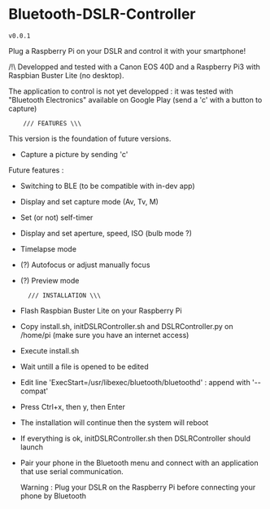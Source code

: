 # Bluetooth-DSLR-Controller

	v0.0.1

Plug a Raspberry Pi on your DSLR and control it with your smartphone!

/!\ Developped and tested with a Canon EOS 40D and a Raspberry Pi3 with Raspbian Buster Lite (no desktop).

The application to control is not yet developped : it was tested with "Bluetooth Electronics" available on Google Play (send a 'c' with a button to capture)

		/// FEATURES \\\

This version is the foundation of future versions.

- Capture a picture by sending 'c'

Future features :

- Switching to BLE (to be compatible with in-dev app)

- Display and set capture mode (Av, Tv, M)

- Set (or not) self-timer

- Display and set aperture, speed, ISO (bulb mode ?)

- Timelapse mode

- (?) Autofocus or adjust manually focus

- (?) Preview mode


		/// INSTALLATION \\\
		

- Flash Raspbian Buster Lite on your Raspberry Pi

- Copy install.sh, initDSLRController.sh and DSLRController.py on /home/pi (make sure you have an internet access)
	
- Execute install.sh

- Wait untill a file is opened to be edited

- Edit line 'ExecStart=/usr/libexec/bluetooth/bluetoothd' : append with '--compat'

- Press Ctrl+x, then y, then Enter

- The installation will continue then the system will reboot

- If everything is ok, initDSLRController.sh then DSLRController should launch

- Pair your phone in the Bluetooth menu and connect with an application that use serial communication.

	Warning : Plug your DSLR on the Raspberry Pi before connecting your phone by Bluetooth


